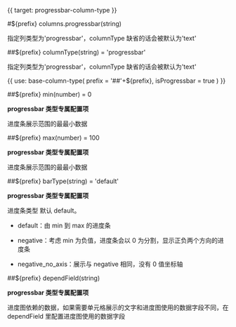 {{ target: progressbar-column-type }}

#${prefix} columns.progressbar(string)

指定列类型为'progressbar'，columnType 缺省的话会被默认为'text'

##${prefix} columnType(string) = 'progressbar'

指定列类型为'progressbar'，columnType 缺省的话会被默认为'text'

{{ use: base-column-type(
    prefix = '##'+${prefix},
    isProgressbar = true
) }}

##${prefix} min(number) = 0

**progressbar 类型专属配置项**

进度条展示范围的最最小数据

##${prefix} max(number) = 100

**progressbar 类型专属配置项**

进度条展示范围的最最小数据

##${prefix} barType(string) = 'default'

**progressbar 类型专属配置项**

进度条类型 默认 default。

- default：由 min 到 max 的进度条

- negative：考虑 min 为负值，进度条会以 0 为分割，显示正负两个方向的进度条

- negative_no_axis：展示与 negative 相同，没有 0 值坐标轴

##${prefix} dependField(string)

**progressbar 类型专属配置项**

进度图依赖的数据，如果需要单元格展示的文字和进度图使用的数据字段不同，在 dependField 里配置进度图使用的数据字段
